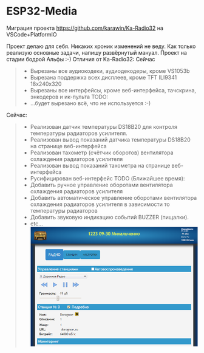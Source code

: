 # ESP32-Media
Миграция проекта https://github.com/karawin/Ka-Radio32 на VSCode+PlatformIO

Проект делаю для себя. Никаких хроник изменений не веду. Как только реализую основные задачи, напишу развёрнутый мануал.
Проект на стадии бодрой Альфы :-)
Отличия от Ka-Radio32:
Сейчас
  >- Вырезаны все аудиокодеки, аудиодекодеры, кроме VS1053b
  >- Вырезана поддержка всех дисплеев, кроме TFT ILI9341 18x240x320
  >- Вырезаны все интерфейсы, кроме веб-интерфейса, тачскрина, энкодеров и ик-пульта
TODO:
  >- ...будет вырезано всё, что не используется :-)

Сейчас:
  >+ Реализован датчик температуры DS18B20 для контроля температуры радиаторов усилителя.
  >+ Реализован вывод показаний датчика температуры DS18B20 на странице веб-интерфейса
  >+ Реализован тахометр (счётчик оборотов) вентилятора охлаждения радиаторов усилителя
  >+ Реализован вывод показаний тахометра на странице веб-интерфейса
  >+ Русифицирован веб-интерфейс
TODO (Ближайшее время):
  >+ Добавить ручное управление оборотами вентилятора охлаждения радиаторов усилителя
  >+ Добавить автоматическое управление оборотами вентилятора охлаждения радиаторов усилителя в зависимости то температуры радиаторов
  >+ Добавить звуковую индикацию событий BUZZER (пищалки).
  >+ etc...
![Image alt](https://github.com/SinglWolf/ESP32-Media/raw/master/pictures/ESP32-Media.png)

